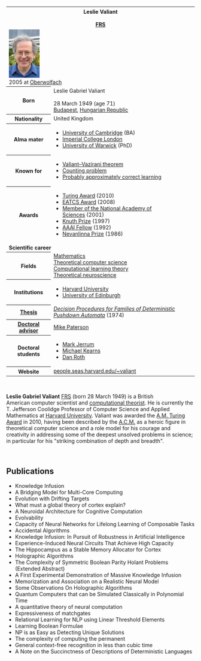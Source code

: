 <table class="infobox biography vcard">
<tbody>
<tr>
<th colspan="2">
<div class="fn">Leslie Valiant</div>
<br />
<div class="honorific-suffix"><span class="noexcerpt nowraplinks"><a title="Fellow of the Royal Society" href="https://en.wikipedia.org/wiki/Fellow_of_the_Royal_Society">FRS</a></span></div>
</th>
</tr>
<tr>
<td colspan="2"><a class="image" href="Leslie_Valiant_(cropped).jpg"><img src="Leslie_Valiant_(cropped).jpg" alt="Leslie Valiant (cropped).jpg" width="82" height="129" data-file-width="82" data-file-height="129" /></a>
<div>2005 at&nbsp;<a title="Mathematical Research Institute of Oberwolfach" href="https://en.wikipedia.org/wiki/Mathematical_Research_Institute_of_Oberwolfach">Oberwolfach</a></div>
</td>
</tr>
<tr>
<th scope="row">Born</th>
<td>
<div class="nickname">Leslie Gabriel Valiant</div>
<br />28 March 1949<span class="noprint ForceAgeToShow">&nbsp;(age&nbsp;71)</span><br />
<div class="birthplace"><a title="Budapest" href="https://en.wikipedia.org/wiki/Budapest">Budapest</a>,&nbsp;<a class="mw-redirect" title="Hungarian Republic (1946&ndash;49)" href="https://en.wikipedia.org/wiki/Hungarian_Republic_(1946%E2%80%9349)">Hungarian Republic</a></div>
</td>
</tr>
<tr>
<th scope="row">Nationality</th>
<td class="category">United Kingdom</td>
</tr>
<tr>
<th scope="row">Alma&nbsp;mater</th>
<td>
<div class="plainlist">
<ul>
<li><a title="University of Cambridge" href="https://en.wikipedia.org/wiki/University_of_Cambridge">University of Cambridge</a>&nbsp;(BA)</li>
<li><a title="Imperial College London" href="https://en.wikipedia.org/wiki/Imperial_College_London">Imperial College London</a></li>
<li><a title="University of Warwick" href="https://en.wikipedia.org/wiki/University_of_Warwick">University of Warwick</a>&nbsp;(PhD)</li>
</ul>
</div>
</td>
</tr>
<tr>
<th scope="row">Known&nbsp;for</th>
<td>
<div class="plainlist">
<ul>
<li><a title="Valiant&ndash;Vazirani theorem" href="https://en.wikipedia.org/wiki/Valiant%E2%80%93Vazirani_theorem">Valiant&ndash;Vazirani theorem</a></li>
<li><a title="Counting problem (complexity)" href="https://en.wikipedia.org/wiki/Counting_problem_(complexity)">Counting problem</a></li>
<li><a title="Probably approximately correct learning" href="https://en.wikipedia.org/wiki/Probably_approximately_correct_learning">Probably approximately correct learning</a></li>
</ul>
</div>
</td>
</tr>
<tr>
<th scope="row">Awards</th>
<td>
<div class="plainlist">
<ul>
<li><a title="Turing Award" href="https://en.wikipedia.org/wiki/Turing_Award">Turing Award</a>&nbsp;(2010)</li>
<li><a class="mw-redirect" title="EATCS Award" href="https://en.wikipedia.org/wiki/EATCS_Award">EATCS Award</a>&nbsp;(2008)</li>
<li><a title="Member of the National Academy of Sciences" href="https://en.wikipedia.org/wiki/Member_of_the_National_Academy_of_Sciences">Member of the National Academy of Sciences</a>&nbsp;(2001)</li>
<li><a title="Knuth Prize" href="https://en.wikipedia.org/wiki/Knuth_Prize">Knuth Prize</a>&nbsp;(1997)</li>
<li><a title="AAAI Fellow" href="https://en.wikipedia.org/wiki/AAAI_Fellow">AAAI Fellow</a>&nbsp;(1992)</li>
<li><a title="Nevanlinna Prize" href="https://en.wikipedia.org/wiki/Nevanlinna_Prize">Nevanlinna Prize</a>&nbsp;(1986)</li>
</ul>
</div>
</td>
</tr>
<tr>
<td colspan="2"><strong>Scientific career</strong></td>
</tr>
<tr>
<th scope="row">Fields</th>
<td class="category"><a title="Mathematics" href="https://en.wikipedia.org/wiki/Mathematics">Mathematics</a><br /><a title="Theoretical computer science" href="https://en.wikipedia.org/wiki/Theoretical_computer_science">Theoretical computer science</a><br /><a title="Computational learning theory" href="https://en.wikipedia.org/wiki/Computational_learning_theory">Computational learning theory</a><br /><a class="mw-redirect" title="Theoretical neuroscience" href="https://en.wikipedia.org/wiki/Theoretical_neuroscience">Theoretical neuroscience</a></td>
</tr>
<tr>
<th scope="row">Institutions</th>
<td>
<div class="plainlist">
<ul>
<li><a title="Harvard University" href="https://en.wikipedia.org/wiki/Harvard_University">Harvard University</a></li>
<li><a title="University of Edinburgh" href="https://en.wikipedia.org/wiki/University_of_Edinburgh">University of Edinburgh</a></li>
</ul>
</div>
</td>
</tr>
<tr>
<th scope="row"><a title="Thesis" href="https://en.wikipedia.org/wiki/Thesis">Thesis</a></th>
<td><a class="external text" href="http://wrap.warwick.ac.uk/34701/" rel="nofollow"><em>Decision Procedures for Families of Deterministic Pushdown Automata</em></a>&nbsp;(1974)</td>
</tr>
<tr>
<th scope="row"><a title="" href="https://en.wikipedia.org/wiki/Doctoral_advisor">Doctoral advisor</a></th>
<td><a title="Mike Paterson" href="https://en.wikipedia.org/wiki/Mike_Paterson">Mike Paterson</a></td>
</tr>
<tr>
<th scope="row">Doctoral students</th>
<td>
<div class="plainlist">
<ul>
<li><a title="Mark Jerrum" href="https://en.wikipedia.org/wiki/Mark_Jerrum">Mark Jerrum</a></li>
<li><a title="Michael Kearns (computer scientist)" href="https://en.wikipedia.org/wiki/Michael_Kearns_(computer_scientist)">Michael Kearns</a></li>
<li><a title="Dan Roth" href="https://en.wikipedia.org/wiki/Dan_Roth">Dan Roth</a></li>
</ul>
</div>
</td>
</tr>
<tr>
<th scope="row">Website</th>
<td><span class="url"><a class="external text" href="https://people.seas.harvard.edu/~valiant" rel="nofollow">people<wbr />.seas<wbr />.harvard<wbr />.edu<wbr />/~valiant</a></span></td>
</tr>
</tbody>
</table>
</br>
<p><strong>Leslie Gabriel Valiant</strong>&nbsp;<span class="noexcerpt nowraplinks"><a title="Fellow of the Royal Society" href="https://en.wikipedia.org/wiki/Fellow_of_the_Royal_Society">FRS</a></span>&nbsp;(born 28 March 1949) is a British American&nbsp;computer scientist and&nbsp;<a class="mw-redirect" title="Computational theorist" href="https://en.wikipedia.org/wiki/Computational_theorist">computational theorist</a>.&nbsp;He is currently the T. Jefferson Coolidge Professor of Computer Science and Applied Mathematics at&nbsp;<a title="Harvard University" href="https://en.wikipedia.org/wiki/Harvard_University">Harvard University</a>.&nbsp;Valiant was awarded the&nbsp;<a class="mw-redirect" title="A.M. Turing Award" href="https://en.wikipedia.org/wiki/A.M._Turing_Award">A.M. Turing Award</a>&nbsp;in 2010, having been described by the&nbsp;<a title="Association for Computing Machinery" href="https://en.wikipedia.org/wiki/Association_for_Computing_Machinery">A.C.M.</a>&nbsp;as a heroic figure in theoretical computer science and a role model for his courage and creativity in addressing some of the deepest unsolved problems in science; in particular for his "striking combination of depth and breadth".</p>

</br>

<h2> Publications </h2>

<ul>

 <li><a target="_blank" href="https://github.com/manjunath5496/Leslie-Valiant-Publications/blob/master/vale(1).pdf" style="text-decoration:none;">Knowledge Infusion</a></li>


 <li><a target="_blank" href="https://github.com/manjunath5496/Leslie-Valiant-Publications/blob/master/vale(2).pdf" style="text-decoration:none;">A Bridging Model for Multi-Core Computing</a></li>

<li><a target="_blank" href="https://github.com/manjunath5496/Leslie-Valiant-Publications/blob/master/vale(3).pdf" style="text-decoration:none;">Evolution with Drifting Targets</a></li>
 <li><a target="_blank" href="https://github.com/manjunath5496/Leslie-Valiant-Publications/blob/master/vale(4).pdf" style="text-decoration:none;">What must a global theory of cortex explain?</a></li>                              
<li><a target="_blank" href="https://github.com/manjunath5496/Leslie-Valiant-Publications/blob/master/vale(5).pdf" style="text-decoration:none;">A Neuroidal Architecture for Cognitive Computation</a></li>
<li><a target="_blank" href="https://github.com/manjunath5496/Leslie-Valiant-Publications/blob/master/vale(6).pdf" style="text-decoration:none;">Evolvability</a></li>
 <li><a target="_blank" href="https://github.com/manjunath5496/Leslie-Valiant-Publications/blob/master/vale(7).pdf" style="text-decoration:none;">Capacity of Neural Networks for
Lifelong Learning of Composable Tasks</a></li>

 <li><a target="_blank" href="https://github.com/manjunath5496/Leslie-Valiant-Publications/blob/master/vale(8).pdf" style="text-decoration:none;"> Accidental Algorithms</a></li>
   <li><a target="_blank" href="https://github.com/manjunath5496/Leslie-Valiant-Publications/blob/master/vale(9).pdf" style="text-decoration:none;">Knowledge Infusion: In Pursuit of Robustness in Artificial Intelligence</a></li>
  
   
 <li><a target="_blank" href="https://github.com/manjunath5496/Leslie-Valiant-Publications/blob/master/vale(10).pdf" style="text-decoration:none;">Experience-Induced Neural Circuits That Achieve High Capacity</a></li>                              
<li><a target="_blank" href="https://github.com/manjunath5496/Leslie-Valiant-Publications/blob/master/vale(11).pdf" style="text-decoration:none;">The Hippocampus as a Stable Memory Allocator for Cortex</a></li>
<li><a target="_blank" href="https://github.com/manjunath5496/Leslie-Valiant-Publications/blob/master/vale(12).pdf" style="text-decoration:none;">Holographic Algorithms</a></li>
<li><a target="_blank" href="https://github.com/manjunath5496/Leslie-Valiant-Publications/blob/master/vale(13).pdf" style="text-decoration:none;">The Complexity of Symmetric Boolean Parity Holant Problems (Extended Abstract)</a></li>

<li><a target="_blank" href="https://github.com/manjunath5496/Leslie-Valiant-Publications/blob/master/vale(14).pdf" style="text-decoration:none;">A First Experimental Demonstration of Massive Knowledge Infusion</a></li>
                              
<li><a target="_blank" href="https://github.com/manjunath5496/Leslie-Valiant-Publications/blob/master/vale(15).pdf" style="text-decoration:none;">Memorization and Association on a Realistic Neural Model</a></li>

<li><a target="_blank" href="https://github.com/manjunath5496/Leslie-Valiant-Publications/blob/master/vale(16).pdf" style="text-decoration:none;">Some Observations On
Holographic Algorithms</a></li>

  <li><a target="_blank" href="https://github.com/manjunath5496/Leslie-Valiant-Publications/blob/master/vale(17).pdf" style="text-decoration:none;">Quantum Computers that can be Simulated Classically in Polynomial Time</a></li>   
  
<li><a target="_blank" href="https://github.com/manjunath5496/Leslie-Valiant-Publications/blob/master/vale(18).pdf" style="text-decoration:none;">A quantitative theory of neural computation</a></li> 

<li><a target="_blank" href="https://github.com/manjunath5496/Leslie-Valiant-Publications/blob/master/vale(19).pdf" style="text-decoration:none;">Expressiveness of matchgates</a></li>
                              
<li><a target="_blank" href="https://github.com/manjunath5496/Leslie-Valiant-Publications/blob/master/vale(20).pdf" style="text-decoration:none;">Relational Learning for NLP using Linear Threshold Elements</a></li>

<li><a target="_blank" href="https://github.com/manjunath5496/Leslie-Valiant-Publications/blob/master/vale(21).pdf" style="text-decoration:none;">Learning Boolean Formulae</a></li>

  <li><a target="_blank" href="https://github.com/manjunath5496/Leslie-Valiant-Publications/blob/master/vale(22).pdf" style="text-decoration:none;">
NP is as Easy as Detecting Unique Solutions </a></li>   
  
<li><a target="_blank" href="https://github.com/manjunath5496/Leslie-Valiant-Publications/blob/master/vale(23).pdf" style="text-decoration:none;">The complexity of computing the permanent </a></li> 

  <li><a target="_blank" href="https://github.com/manjunath5496/Leslie-Valiant-Publications/blob/master/vale(24).pdf" style="text-decoration:none;">
General context-free recognition in less than cubic time </a></li>   
  
<li><a target="_blank" href="https://github.com/manjunath5496/Leslie-Valiant-Publications/blob/master/vale(25).pdf" style="text-decoration:none;">A Note on the Succinctness
of Descriptions of Deterministic Languages</a></li> 








 </ul> 
